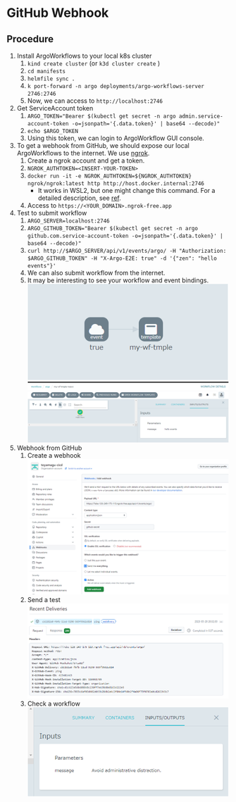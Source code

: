 # GitHub Webhook

## Procedure

1. Install ArgoWorkflows to your local k8s cluster
    1. `kind create cluster` (or `k3d cluster create` )
    1. `cd manifests`
    1. `helmfile sync .`
    1. `k port-forward -n argo deployments/argo-workflows-server 2746:2746`
    1. Now, we can access to `http://localhost:2746`
1. Get ServiceAccount token
    1. `ARGO_TOKEN="Bearer $(kubectl get secret -n argo admin.service-account-token -o=jsonpath='{.data.token}' | base64 --decode)"`
    1. `echo $ARGO_TOKEN`
    1. Using this token, we can login to ArgoWorkflow GUI console.
1. To get a webhook from GitHub, we should expose our local ArgoWorkflows to the internet. We use [ngrok](https://ngrok.com/).
    1. Create a ngrok account and get a token.
    1. `NGROK_AUTHTOKEN=<INSERT-YOUR-TOKEN>`
    1. `docker run -it -e NGROK_AUTHTOKEN=${NGROK_AUTHTOKEN} ngrok/ngrok:latest http http://host.docker.internal:2746`
        - It works in WSL2, but one might change this command. For a detailed description, see [ref](https://ngrok.com/docs/using-ngrok-with/docker/).
    1. Access to `https://<YOUR_DOMAIN>.ngrok-free.app`
1. Test to submit workflow
    1. `ARGO_SERVER=localhost:2746`
    1. `ARGO_GITHUB_TOKEN="Bearer $(kubectl get secret -n argo github.com.service-account-token -o=jsonpath='{.data.token}' | base64 --decode)"`
    1. `curl http://$ARGO_SERVER/api/v1/events/argo/ -H "Authorization: $ARGO_GITHUB_TOKEN" -H "X-Argo-E2E: true" -d '{"zen": "hello events"}'`
    1. We can also submit workflow from the internet.
    1. It may be interesting to see your workflow and event bindings.
       ![WorkflowEventBindings](./images/workflow-event-bindings.drawio.png)
       ![SubmittedWorkflow](./images/workflow-from-http-req.drawio.png)
1. Webhook from GitHub
    1. Create a webhook
       ![GitHubWebhook](./images/github-org-webhook.drawio.png)
    1. Send a test
       ![GitHubWebhookTest](./images/github-webhook-payload.drawio.png)
    1. Check a workflow
       ![GitHubWebhookWorkflow](./images/github-webhook-workflow.drawio.png)
